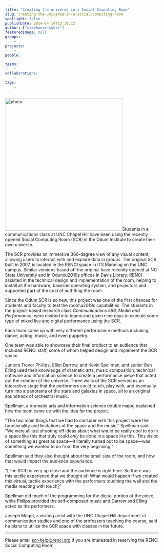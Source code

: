 ```yaml
---
title: "Creating the universe in a Social Computing Room"
slug: creating-the-universe-in-a-social-computing-room
spotlight: false
publishDate: 2014-04-14T12:19:22
author: ["stephanie-suber"]
featuredImage: null
groups:
    - 
projects:
    - 
people:
    - 
teams: 
    - 
collaborations:
    - 
tags:
    - 
---
```

<p><a href="https://www.renci.org/wp-content/uploads/2014/04/photo.jpg"  rel="lightbox[roadtrip]"><img class=" wp-image-13286 alignleft" src="https://www.renci.org/wp-content/uploads/2014/04/photo-910x1024.jpg" alt="photo" width="384" height="432" srcset="https://renci.org/wp-content/uploads/2014/04/photo-910x1024.jpg 910w, https://renci.org/wp-content/uploads/2014/04/photo-266x300.jpg 266w, https://renci.org/wp-content/uploads/2014/04/photo-640x720.jpg 640w" sizes="(max-width: 384px) 100vw, 384px" /></a>Students in a communications class at UNC Chapel Hill have been using the recently opened Social Computing Room (SCR) in the Odum Institute to create their own universe.</p>
<p>The SCR provides an immersive 360-degree view of any visual content, allowing users to interact with and explore data in groups. The original SCR, built in 2007, is located in the RENCI space in ITS Manning on the UNC campus. Similar versions based off the original have recently opened at NC State University and in Odum\u2019s offices in Davis Library. RENCI assisted in the technical design and implementation of the room, helping to install all the hardware, baseline operating system, and projectors and supported part of the cost of outfitting the room.</p>
<p>Since the Odum SCR is so new, this project was one of the first chances for students and faculty to test the room\u2019s capabilities. The students in the project-based research class <i>Communications 566, Media and Performance</i>, were divided into teams and given nine days to execute some type of mixed live and digital performance using the SCR.</p>
<p>Each team came up with very different performance methods including dance, acting, music, and even puppetry.</p>
<p>One team was able to showcase their final product to an audience that included RENCI staff, some of whom helped design and implement the SCR space.</p>
<p>Juniors Trevor Phillips, Elliot Darrow, and Kevin Spellman<ins cite="mailto:Karen%20Green" datetime="2014-04-14T10:28">,</ins> and senior Ben Elling used their knowledge of dramatic arts, music composition, technical software and information science to create a performance piece that acted out the creation of the universe. Three walls of the SCR served as an interactive stage that the performers could touch, play with, and eventually turn into a panorama of the stars and galaxies in space, all to an original soundtrack of orchestral music.</p>
<p>Spellman, a dramatic arts and information science double major, explained how the team came up with the idea for the project.</p>
<p>"The two main things that we had to consider with this project were the functionality and limitations of the space and the music," Spellman said. "We were all just shooting off ideas about what would be really cool to do in a space like this that truly could <i>only</i> be done in a space like this. This vision of something as great as space&mdash;it literally turned out to be space&mdash;was something we wanted to do from the very beginning."</p>
<p>Spellman said they also thought about the small size of the room, and how that would impact the audience experience.</p>
<p>"[The SCR] is very up close and the audience is right here. So there was this tactile experience that we thought of: What would happen if we created this virtual, tactile experience with the performers touching the wall and the media reacting with touch<ins cite="mailto:Karen%20Green" datetime="2014-04-14T10:32">?</ins>"</p>
<p>Spellman did much of the programming for the digital portion of the piece, while Philips provided the self-composed music and Darrow and Elling acted as the performers.</p>
<p>Joseph Megel, a visiting artist with the UNC Chapel Hill department of communication studies and one of the professors teaching the course, said he plans to utilize the SCR space with classes in the future.</p>
<hr />
<p class="p1"><span class="s1">Please email <a href="mailto:scr-help@renci.org"><span class="s2">scr-help@renci.org</span></a> if you are interested in reserving the RENCI Social Computing Room.</span></p>
<!-- AddThis Advanced Settings generic via filter on the_content --><!-- AddThis Share Buttons generic via filter on the_content -->
